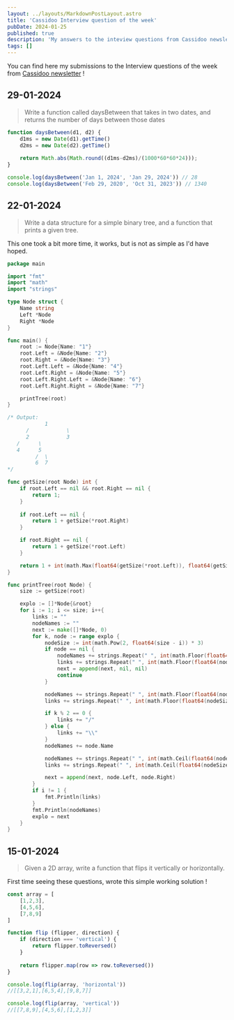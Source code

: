 ```yaml
---
layout: ../layouts/MarkdownPostLayout.astro
title: 'Cassidoo Interview question of the week'
pubDate: 2024-01-25
published: true
description: 'My answers to the inteview questions from Cassidoo newsletter.'
tags: []
---
```


You can find here my submissions to the Interview questions of the week from [Cassidoo newsletter](https://cassidoo.co/newsletter/) ! 

## 29-01-2024

> Write a function called daysBetween that takes in two dates, and returns the number of days between those dates 


```js
function daysBetween(d1, d2) {
    d1ms = new Date(d1).getTime()
    d2ms = new Date(d2).getTime()
    
    return Math.abs(Math.round((d1ms-d2ms)/(1000*60*60*24))); 
}

console.log(daysBetween('Jan 1, 2024', 'Jan 29, 2024')) // 28
console.log(daysBetween('Feb 29, 2020', 'Oct 31, 2023')) // 1340

```

## 22-01-2024

> Write a data structure for a simple binary tree, and a function that prints a given tree.

This one took a bit more time, it works, but is not as simple as I'd have hoped. 

```go
package main

import "fmt"
import "math"
import "strings"

type Node struct {
	Name string
	Left *Node
	Right *Node
}

func main() {
	root := Node{Name: "1"}
	root.Left = &Node{Name: "2"}
	root.Right = &Node{Name: "3"}
	root.Left.Left = &Node{Name: "4"}
	root.Left.Right = &Node{Name: "5"}
	root.Left.Right.Left = &Node{Name: "6"}
	root.Left.Right.Right = &Node{Name: "7"}

	printTree(root)
}

/* Output:
            1
      /            \
      2            3
   /      \
   4      5
         /  \
         6  7
*/

func getSize(root Node) int {
	if root.Left == nil && root.Right == nil { 
		return 1;
	}
	
	if root.Left == nil {
		return 1 + getSize(*root.Right)
	}

	if root.Right == nil {
		return 1 + getSize(*root.Left)
	}

	return 1 + int(math.Max(float64(getSize(*root.Left)), float64(getSize(*root.Right))))
}

func printTree(root Node) {
	size := getSize(root)

	explo := []*Node{&root}
	for i := 1; i <= size; i++{
		links := ""
		nodeNames := ""
		next := make([]*Node, 0)
		for k, node := range explo {
			nodeSize := int(math.Pow(2, float64(size - i)) * 3)
			if node == nil {
				nodeNames += strings.Repeat(" ", int(math.Floor(float64(nodeSize))) + 1)
				links += strings.Repeat(" ", int(math.Floor(float64(nodeSize))) + 1)
				next = append(next, nil, nil)
				continue
			}

			nodeNames += strings.Repeat(" ", int(math.Floor(float64(nodeSize / 2))))
			links += strings.Repeat(" ", int(math.Floor(float64(nodeSize / 2))))

			if k % 2 == 0 {
				links += "/"
			} else {
				links += "\\"
			}
			nodeNames += node.Name

			nodeNames += strings.Repeat(" ", int(math.Ceil(float64(nodeSize / 2))))
			links += strings.Repeat(" ", int(math.Ceil(float64(nodeSize / 2))))

			next = append(next, node.Left, node.Right)
		}
		if i != 1 {
			fmt.Println(links)
		}
		fmt.Println(nodeNames)
		explo = next
	}
}
```

## 15-01-2024

> Given a 2D array, write a function that flips it vertically or horizontally.

First time seeing these questions, wrote this simple working solution !

```js
const array = [
    [1,2,3],
    [4,5,6],
    [7,8,9]
]

function flip (flipper, direction) {
    if (direction === 'vertical') {
        return flipper.toReversed()
    }
    
    return flipper.map(row => row.toReversed())
}

console.log(flip(array, 'horizontal'))
//[[3,2,1],[6,5,4],[9,8,7]]

console.log(flip(array, 'vertical'))
//[[7,8,9],[4,5,6],[1,2,3]]
```